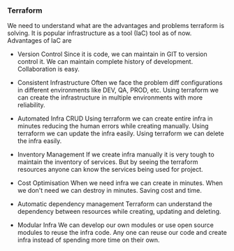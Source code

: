### Terraform

We need to understand what are the advantages and problems terraform is solving. It is popular infrastructure as a tool (IaC) tool as of now. Advantages of IaC are

* Version Control
    Since it is code, we can maintain in GIT to version control it. We can maintain complete history of development. Collaboration is easy.

* Consistent Infrastructure
    Often we face the problem diff configurations in different environments like DEV, QA, PROD, etc. Using terraform we can create the infrastructure in multiple environments with more reliability.

* Automated Infra CRUD
    Using terraform we can create entire infra in minutes reducing the human errors while creating manually.
    Using terraform we can update the infra easily.
    Using terraform we can delete the infra easily.

* Inventory Management
    If we create infra manually it is very tough to maintain the inventory of services. But by seeing the terraform resources anyone can know the services being used for project.

* Cost Optimisation
    When we need infra we can create in minutes. When we don't need we can destroy in minutes. Saving cost and time.

* Automatic dependency management
    Terraform can understand the dependency between resources while creating, updating and deleting.

* Modular Infra
    We can develop our own modules or use open source modules to reuse the infra code. Any one can reuse our code and create infra instead of spending more time on their own.


